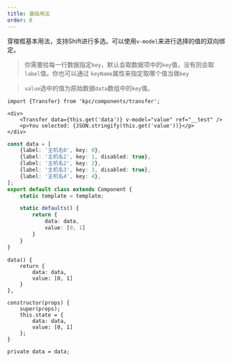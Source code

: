 ```yaml
---
title: 基础用法
order: 0
---
```


穿梭框基本用法，支持Shift进行多选。可以使用`v-model`来进行选择的值的双向绑定。

> 你需要给每一行数据指定`key`，默认会取数据项中的`key`值，没有则会取`label`值。你也可以通过
> `keyName`属性来指定取哪个值当做`key`

> `value`选中的值为原始数据`data`数组中的`key`值。

```vdt
import {Transfer} from 'kpc/components/transfer';

<div>
    <Transfer data={this.get('data')} v-model="value" ref="__test" />
    <p>You selected: {JSON.stringify(this.get('value'))}</p>
</div>
```

```ts
const data = [
    {label: '主机名0', key: 0},
    {label: '主机名1', key: 1, disabled: true},
    {label: '主机名2', key: 2},
    {label: '主机名3', key: 3, disabled: true},
    {label: '主机名4', key: 4},
];
export default class extends Component {
    static template = template;

    static defaults() {
        return {
            data: data,
            value: [0, 1]
        }
    }
}
```

```vue-data
data() {
    return {
        data: data,
        value: [0, 1]
    }
},
```

```react-methods
constructor(props) {
    super(props);
    this.state = {
        data: data,
        value: [0, 1]
    };
}
```

```angular-properties
private data = data;
```
